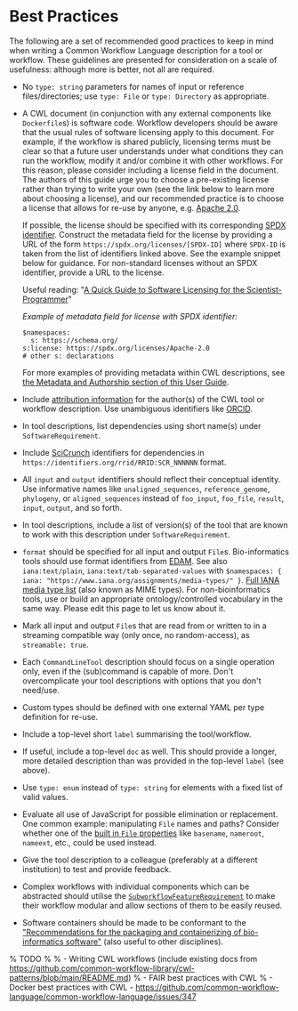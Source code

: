 # Best Practices

The following are a set of recommended good practices to keep in mind when writing a
Common Workflow Language description for a tool or workflow. These guidelines
are presented for consideration on a scale of usefulness: although more is better, not
all are required.

- No `type: string` parameters for names of input or reference
  files/directories; use `type: File` or `type: Directory` as appropriate.

- A CWL document (in conjunction with any external components like `Dockerfile`s) is software code.
  Workflow developers should be aware that the usual rules of software licensing apply to this
  document. For example, if the workflow is shared publicly, licensing terms must be clear so that
  a future user understands under what conditions they can run the workflow, modify it and/or
  combine it with other workflows. For this reason, please consider including a license field in the
  document. The authors of this guide urge you to choose a pre-existing license rather than trying
  to write your own (see the link below to learn more about choosing a license), and our recommended
  practice is to choose a license that allows for re-use by anyone, e.g. [Apache 2.0][apache-license].

  If possible, the license should be specified with its corresponding [SPDX identifier][spdx].
  Construct the metadata field for the license by providing a URL of the form
  `https://spdx.org/licenses/[SPDX-ID]` where `SPDX-ID` is taken from the list of identifiers
  linked above. See the example snippet below for guidance. For non-standard licenses without an SPDX
  identifier, provide a URL to the license.

  Useful reading: "[A Quick Guide to Software Licensing for the Scientist-Programmer][sci-license]"

  _Example of metadata field for license with SPDX identifier:_

  ```cwl
  $namespaces:
    s: https://schema.org/
  s:license: https://spdx.org/licenses/Apache-2.0
  # other s: declarations
  ```

  For more examples of providing metadata within CWL descriptions, see 
  [the Metadata and Authorship section of this User Guide](../topics/metadata-and-authorship.md).

- Include [attribution information][license-example] for the author(s) of
  the CWL tool or workflow description. Use unambiguous identifiers like
  [ORCID][orcid].

- In tool descriptions, list dependencies using short name(s) under
  `SoftwareRequirement`.

- Include [SciCrunch][scicrunch] identifiers for dependencies in
  `https://identifiers.org/rrid/RRID:SCR_NNNNNN` format.

- All `input` and `output` identifiers should reflect their conceptual
  identity. Use informative names like `unaligned_sequences`, `reference_genome`,
  `phylogeny`, or `aligned_sequences` instead of  `foo_input`, `foo_file`,
  `result`, `input`, `output`, and so forth.

- In tool descriptions, include a list of version(s) of the tool that are
  known to work with this description under `SoftwareRequirement`.

- `format` should be specified for all input and output `File`s.
  Bio-informatics tools should use format identifiers from [EDAM][edam-example].
  See also `iana:text/plain`, `iana:text/tab-separated-values` with
  `$namespaces: { iana: "https://www.iana.org/assignments/media-types/" }`.
  [Full IANA media type list][iana-types] (also known as MIME types). For
  non-bioinformatics tools, use or build an appropriate ontology/controlled
  vocabulary in the same way. Please edit this page to let us know about it.

- Mark all input and output `File`s that are read from or written to in a
  streaming compatible way (only once, no random-access), as `streamable: true`.

- Each `CommandLineTool` description should focus on a single operation
  only, even if the (sub)command is capable of more. Don't overcomplicate your
  tool descriptions with options that you don't need/use.

- Custom types should be defined with one external YAML per type
  definition for re-use.

- Include a top-level short `label` summarising the tool/workflow.

- If useful, include a top-level `doc` as well. This should provide a
  longer, more detailed description than was provided in the top-level `label`
  (see above).

- Use `type: enum` instead of `type: string` for elements with a fixed
  list of valid values.

- Evaluate all use of JavaScript for possible elimination or replacement.
  One common example: manipulating `File` names and paths? Consider whether one
  of the [built in `File` properties][file-prop] like `basename`, `nameroot`,
  `nameext`, etc., could be used instead.

- Give the tool description to a colleague (preferably at a different
  institution) to test and provide feedback.

- Complex workflows with individual components which can be abstracted
  should utilise the [`SubworkflowFeatureRequirement`][subworkflow] to make their
  workflow modular and allow sections of them to be easily reused.

- Software containers should be made to be conformant to the ["Recommendations for the packaging and containerizing of bio-informatics software"][containers] (also useful to other disciplines).

[containers]: https://doi.org/10.12688/f1000research.15140.1
[apache-license]: https://spdx.org/licenses/Apache-2.0.html
[license-example]: https://github.com/ProteinsWebTeam/ebi-metagenomics-cwl/blob/master/workflows/emg-assembly.cwl#L200
[scicrunch]: https://scicrunch.org
[edam-example]: http://edamontology.org/format_1915
[iana-types]: https://www.iana.org/assignments/media-types/media-types.xhtml
[file-prop]: https://www.commonwl.org/v1.0/CommandLineTool.html#File
[orcid]: https://orcid.org
[subworkflow]: https://www.commonwl.org/v1.0/Workflow.html#SubworkflowFeatureRequirement
[spdx]: https://spdx.org/licenses/
[sci-license]: https://doi.org/10.1371/journal.pcbi.1002598

% TODO
%
% - Writing CWL workflows (include existing docs from https://github.com/common-workflow-library/cwl-patterns/blob/main/README.md)
% - FAIR best practices with CWL
% - Docker best practices with CWL - https://github.com/common-workflow-language/common-workflow-language/issues/347
